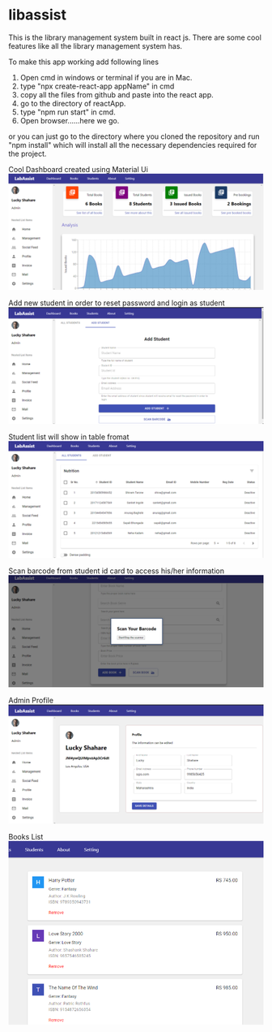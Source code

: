 # libassist
This  is the library management system built in react js. There are some cool features like all the library management system has.

To make this app working add following lines
1. Open cmd in windows or terminal if you are in Mac.
2. type "npx create-react-app appName" in cmd
3. copy all the files from github and paste into the react app.
4. go to the directory of reactApp.
5. type "npm run start" in cmd.
6. Open browser......here we go.

or you can just go to the directory where you cloned the repository and run "npm install" which will install all the  necessary dependencies required for the project.

Cool Dashboard created using Material Ui
![Image description](https://github.com/Shashank358/libassist/blob/master/preview/dashboard.png)

Add new student in order to reset password and login as student
![Image description](https://github.com/Shashank358/libassist/blob/master/preview/student.png)

Student list will show in table fromat
![Image description](https://github.com/Shashank358/libassist/blob/master/preview/table.png)

Scan barcode from student id card to access his/her information
![Image description](https://github.com/Shashank358/libassist/blob/master/preview/scan.png)

Admin Profile
![Image description](https://github.com/Shashank358/libassist/blob/master/preview/profile.png)

Books List
![Image description](https://github.com/Shashank358/libassist/blob/master/preview/books.png)



